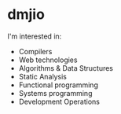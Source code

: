 # dmjio

I'm interested in:
  - Compilers
  - Web technologies
  - Algorithms & Data Structures
  - Static Analysis
  - Functional programming
  - Systems programming
  - Development Operations
